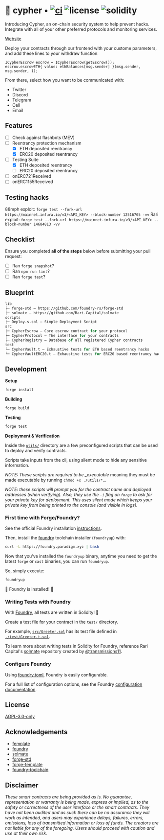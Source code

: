 # 🔐 cypher • [![ci](https://github.com/bmwoolf/cypher-contracts/actions/workflows/ci.yml/badge.svg)](https://github.com/bmwoolf/cypher-contracts/actions/workflows/ci.yml) ![license](https://img.shields.io/github/license/bmwoolf/cypher-contracts?label=license) ![solidity](https://img.shields.io/badge/solidity-^0.8.15-lightgrey)

Introducing Cypher, an on-chain security system to help prevent hacks. Integrate with all of your other preferred protocols and monitoring services.

[Website](https://limiter-mu.vercel.app/)

Deploy your contracts through our frontend with your custome parameters, and add these lines to your withdraw function:

```
ICypherEscrow escrow = ICypherEscrow(getEscrow());
escrow.escrowETH{ value: ethBalances[msg.sender] }(msg.sender, msg.sender, 1);
```

From there, select how you want to be communicated with:

- Twitter
- Discord
- Telegram
- Cell
- Email

## Features

- [ ] Check against flashbots (MEV)
- [ ] Reentrancy protection mechanism
  - [x] ETH deposited reentrancy
  - [x] ERC20 deposited reentrancy
- [ ] Testing Suite
  - [x] ETH deposited reentrancy
  - [ ] ERC20 deposited reentrancy
- [ ] onERC721Received
- [ ] onERC1155Received

## Testing hacks

88mph exploit: `forge test --fork-url https://mainnet.infura.io/v3/<API_KEY> --block-number 12516705 -vv`
Rari exploit: `forge test --fork-url https://mainnet.infura.io/v3/<API_KEY> --block-number 14684813 -vv`

## Checklist

Ensure you completed **all of the steps** below before submitting your pull request:

- [ ] Ran `forge snapshot`?
- [ ] Ran `npm run lint`?
- [ ] Ran `forge test`?

## Blueprint

```ml
lib
├─ forge-std — https://github.com/foundry-rs/forge-std
├─ solmate — https://github.com/Rari-Capital/solmate
scripts
├─ Deploy.s.sol — Simple Deployment Script
src
├─ CypherEscrow — Core escrow contract for your protocol
├─ CypherProtocol — The interface for your contracts
├─ CypherRegistry — Database of all registered Cypher contracts
test
└─ CypherVault.t — Exhaustive tests for ETH based reentrancy hacks
└─ CypherVaultERC20.t — Exhaustive tests for ERC20 based reentrancy hacks
```

## Development

**Setup**

```bash
forge install
```

**Building**

```bash
forge build
```

**Testing**

```bash
forge test
```

**Deployment & Verification**

Inside the [`utils/`](./utils/) directory are a few preconfigured scripts that can be used to deploy and verify contracts.

Scripts take inputs from the cli, using silent mode to hide any sensitive information.

_NOTE: These scripts are required to be \_executable_ meaning they must be made executable by running `chmod +x ./utils/*`.\_

_NOTE: these scripts will prompt you for the contract name and deployed addresses (when verifying). Also, they use the `-i` flag on `forge` to ask for your private key for deployment. This uses silent mode which keeps your private key from being printed to the console (and visible in logs)._

### First time with Forge/Foundry?

See the official Foundry installation [instructions](https://github.com/foundry-rs/foundry/blob/master/README.md#installation).

Then, install the [foundry](https://github.com/foundry-rs/foundry) toolchain installer (`foundryup`) with:

```bash
curl -L https://foundry.paradigm.xyz | bash
```

Now that you've installed the `foundryup` binary,
anytime you need to get the latest `forge` or `cast` binaries,
you can run `foundryup`.

So, simply execute:

```bash
foundryup
```

🎉 Foundry is installed! 🎉

### Writing Tests with Foundry

With [Foundry](https://github.com/foundry-rs/foundry), all tests are written in Solidity! 🥳

Create a test file for your contract in the `test/` directory.

For example, [`src/Greeter.sol`](./src/Greeter.sol) has its test file defined in [`./test/Greeter.t.sol`](./test/Greeter.t.sol).

To learn more about writing tests in Solidity for Foundry, reference Rari Capital's [solmate](https://github.com/Rari-Capital/solmate/tree/main/src/test) repository created by [@transmissions11](https://twitter.com/transmissions11).

### Configure Foundry

Using [foundry.toml](./foundry.toml), Foundry is easily configurable.

For a full list of configuration options, see the Foundry [configuration documentation](https://github.com/foundry-rs/foundry/blob/master/config/README.md#all-options).

## License

[AGPL-3.0-only](https://github.com/abigger87/femplate/blob/master/LICENSE)

## Acknowledgements

- [femplate](https://github.com/abigger87/femplate)
- [foundry](https://github.com/foundry-rs/foundry)
- [solmate](https://github.com/Rari-Capital/solmate)
- [forge-std](https://github.com/brockelmore/forge-std)
- [forge-template](https://github.com/foundry-rs/forge-template)
- [foundry-toolchain](https://github.com/foundry-rs/foundry-toolchain)

## Disclaimer

_These smart contracts are being provided as is. No guarantee, representation or warranty is being made, express or implied, as to the safety or correctness of the user interface or the smart contracts. They have not been audited and as such there can be no assurance they will work as intended, and users may experience delays, failures, errors, omissions, loss of transmitted information or loss of funds. The creators are not liable for any of the foregoing. Users should proceed with caution and use at their own risk._
